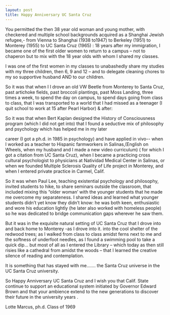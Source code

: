 ```yaml
---
layout: post
title: Happy Anniversary UC Santa Cruz
---
```

You permitted the then 38 year old woman and young  mother, with  checkered and multiple school backgrounds  acquired as a Shanghai Jewish refugee,- from Vienna to Shanghai (1938 to1947) to Berkeley  (1951) to Monterey (1955) to UC Santa Cruz (1965) : 18 years after my immigration, I became one of the first older women to return to a campus – not to chaperon but to mix with the 18 year olds with whom I shared my classes.

I was one of the first  women in my classes to  unabashedly share my studies with my three children, then 6, 9 and 12 – and to delegate cleaning chores to my so supportive  husband AND to our children.

So it was that when I I drove an old  VW Beetle from Monterey to Santa Cruz, past artichoke fields, past broccoli plantings, past Moss Landing, three times a week, to spend the day on campus,  to spend days going from class to class,  that I was transported to a world that I had missed as a teenager (I quit school to work at 15 after Pearl Harbor) & after:  

So it was that when Bert Kaplan designed the History of Consciousness program (which I did not get into) that I found a seductive mix of philosophy and psychology which has helped me in my later

career (I got a ph.d. in 1985 in psychology) and have applied in vivo-- when I worked as a teacher to Hispanic farmworkers in Salinas,(English on Wheels, when my husband and I made a new video curriculum) ( for which I got a citation from UC Santa Cruz), when I became a practicing cross cultural  psychologist to physicians at Natividad Medical Center in Salinas, or when we  founded Multiple Sclerosis Quality of Life project in Monterey, and when I entered  private practice in Carmel, Calif.

So it was when Paul Lee, teaching existential psychology and philosophy,  invited students to hike, to share seminars outside the classroom, that included mixing this “older woman’ with the younger students  that he made me overcome my separateness. I shared ideas and learned what younger students didn’t yet know they didn’t know: he was both keen, enthusiastic and wore his education lightly (he later also worked with homeless people)  so he was dedicated to  bridge communication gaps wherever he saw them.

But it was in the exquisite natural setting of UC Santa Cruz that I drove into and back home to Monterey -as I drove into it. into the cool shelter of the redwood trees; as I walked from class to class amidst ferns next to me  and the softness of underfoot needles, as I found  a  swimming pool to take a quick dip… but most of all as I entered the Library – which today as then still risies like a cathedral from amidst the woods – that I learned the creative silence of reading and contemplation.

It is something that has stayed with me……. the Santa Cruz universe in the UC Santa Cruz university.

So Happy Anniversary UC Santa Cruz and  I wish you that Calif. State continue to support an educational system initiated by Governor Edward Brown and that your ambience extend to the new generations to discover their future in the university years .

Lotte Marcus, ph.d.
Class of 1969
